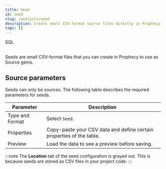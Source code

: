 ```yaml
---
title: Seed
id: seed
slug: /analysts/seed
description: Create small CSV-format source files directly in Prophecy
tags: []
---
```


<span class="badge">SQL</span><br/><br/>

Seeds are small CSV-format files that you can create in Prophecy to use as Source gems.

## Source parameters

Seeds can only be sources. The following table describes the required parameters for seeds.

| Parameter       | Description                                                          |
| --------------- | -------------------------------------------------------------------- |
| Type and Format | Select `Seed`.                                                       |
| Properties      | Copy-paste your CSV data and define certain properties of the table. |
| Preview         | Load the data to see a preview before saving.                        |

:::note
The **Location** tab of the seed configuration is grayed out. This is because seeds are stored as CSV files in your project code.
:::

<!-- ### Source properties

| Property              | Description                                                       | Default  |
| --------------------- | ----------------------------------------------------------------- | -------- |
| Delimiter             | Character used to separate values in the CSV file.                | None     |
| First row is header   | Checkbox to enable if the first row of the CSV is the header row. | Disabled |
| Docs Show             |                                                                   | Disabled |
| Enabled               |                                                                   | Enabled  |
| Full Refresh          |                                                                   | Disabled |
| Persist Docs Relation |                                                                   | Disabled |
| Persist Docs Columns  |                                                                   | Disabled |
| Tags                  |                                                                   | None     | -->
